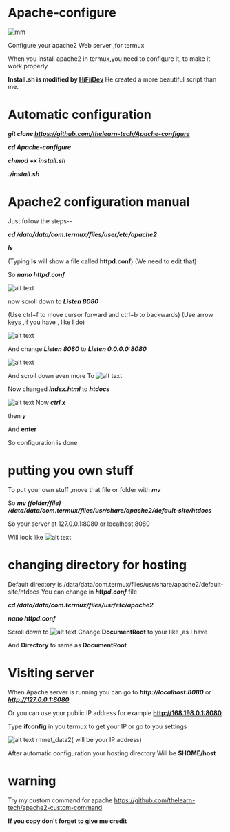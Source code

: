 # Apache-configure
![mm](https://img.shields.io/badge/Maintained-yes-green)

Configure your apache2 Web server ,for termux

When you install apache2 in termux,you need to configure it,
to make it work properly

**Install.sh  is modified by [HiFiiDev](https://github.com/HiFiiDev)**
He created a more beautiful script than me.

           
# Automatic configuration

***git clone https://github.com/thelearn-tech/Apache-configure***

***cd Apache-configure***

***chmod +x install.sh***

***./install.sh***


# Apache2 configuration manual
Just follow the steps--

***cd /data/data/com.termux/files/user/etc/apache2***

***ls***

         
(Typing **ls** will show a file called **httpd.conf**)
  (We need to edit that)

So
***nano httpd.conf***

![alt text](https://i.ibb.co/Y2J0Fqr/nano-httpd-conf.jpg)

now scroll down to ***Listen 8080***

(Use ctrl+f to move cursor forward and ctrl+b to backwards)
(Use arrow keys ,if you have , like I do)

![alt text](https://i.ibb.co/wgz0Sf4/Polish-20201102-082837952.jpg)

And change ***Listen 8080*** to 
***Listen 0.0.0.0:8080***

![alt text](https://i.ibb.co/GVjkJvW/Polish-20201102-082555154.jpg)

And scroll down even more
To 
![alt text](https://i.ibb.co/D4qCJP4/IMG-20201030-114757.jpg)

Now changed ***index.html*** to ***htdocs***

![alt text](https://i.ibb.co/CVYRcJd/IMG-20201030-114731.jpg)
Now
***ctrl x***

then ***y***

And **enter**

So configuration is done
# putting you own stuff
To put your own stuff ,move that file or folder with ***mv***

So ***mv (folder/file) /data/data/com.termux/files/usr/share/apache2/default-site/htdocs***

So your server at 127.0.0.1:8080 or localhost:8080

Will look like 
![alt text](https://i.ibb.co/58NbbP7/IMG-20201030-112202.jpg)

# changing directory for hosting

Default directory is /data/data/com.termux/files/usr/share/apache2/default-site/htdocs
You can change in ***httpd.conf*** file

***cd /data/data/com.termux/files/usr/etc/apache2***

***nano httpd.conf***

Scroll down to 
![alt text](https://i.ibb.co/613bWfk/IMG-20201030-114638.jpg)
Change **DocumentRoot** to your like ,as I have

And **Directory** to same as **DocumentRoot**
# Visiting server 

  When Apache server is running you can go to
  ***http://localhost:8080*** or ***http://127.0.0.1:8080***
  
Or you can use your public IP address for example **http://168.198.0.1:8080**

Type **ifconfig** in you termux to get your IP or go to you settings

![alt text](https://i.ibb.co/Lxnn5Wq/Polish-20201102-080938498.jpg)
rmnet_data2( will be your IP address)

After automatic configuration your hosting directory
Will be **$HOME/host**


# warning
 Try my custom command for apache
https://github.com/thelearn-tech/apache2-custom-command


**If you copy don't forget to give me credit**



